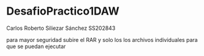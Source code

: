 # DesafioPractico1DAW
Carlos Roberto Siliezar Sánchez SS202843
 
  para mayor seguridad subire el RAR y solo los los archivos individuales para que se puedan ejecutar
